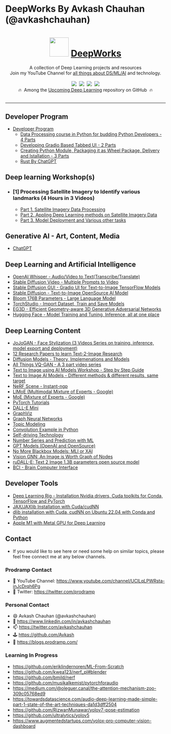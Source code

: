 # DeepWorks By Avkash Chauhan (@avkashchauhan) #


<div align="center">
<h1><img width="60" src="https://prodramp.com/static/media/prodramp-100.27426f0b.png">&nbsp;<a href="https://madewithml.com/">DeepWorks</a></h1>
A collection of Deep Learning projects  and resources
<br>
Join my YouTube Channel for <a href="https://www.youtube.com/channel/UClLqLPWRsta-inJcDrqh6Pg">all things about DS/ML/AI</a> and technology.
    <br>
</div>

<br>

<div align="center">
    <a target="_blank" href="https://www.youtube.com/channel/UClLqLPWRsta-inJcDrqh6Pg"><img src="https://img.shields.io/badge/Subscribe-2350-brightgreen"></a>&nbsp;
    <a target="_blank" href="https://github.com/prodramp/DeepWorks"><img src="https://img.shields.io/github/stars/prodramp/deepworks.svg?style=social&label=Star"></a>&nbsp;
    <a target="_blank" href="https://www.linkedin.com/company/prodramp"><img src="https://img.shields.io/badge/style--5eba00.svg?label=LinkedIn&logo=linkedin&style=social"></a>&nbsp;
    <a target="_blank" href="https://twitter.com/prodramp"><img src="https://img.shields.io/twitter/follow/prodramp.svg?label=Follow&style=social"></a>
    <br>
    🔥&nbsp; Among the <a href="https://github.com/topics/deeplearning" target="_blank">Upcoming Deep Learning</a> repository on GitHub
    &nbsp;🔥
</div>

<br>
<hr>

## Developer Program ##
- [Developer Program](https://github.com/prodramp/DeepWorks/tree/main/DeveloperProgram)
  - [Data Processing course in Python for budding Python Developers - 4 Parts](https://github.com/prodramp/DeepWorks/tree/main/DeveloperProgram/PythonDataProcessing)
  - [Developing Gradio Based Tabbed UI - 2 Parts](https://github.com/prodramp/DeepWorks/tree/main/DeveloperProgram/GradioTabbedUI)
  - [Creating Python Module, Packaging it as Wheel Package, Delivery and Istallation - 3 Parts](https://github.com/prodramp/DeepWorks/tree/main/DeveloperProgram/PythonModule)
  - [Rust By ChatGPT](https://github.com/prodramp/DeepWorks/blob/main/RustByChatGPT/README.md)

## Deep learning Workshop(s) ## 
- ### [1] Processing Satellite Imagery to Identify various landmarks (4 Hours in 3 Videos) ###
    - [Part 1. Satellite Imagery Data Processing](https://github.com/prodramp/DeepWorks/blob/main/DL-SatelliteImagery/README.md)
    - [Part 2. Appling Deep Learning methods on Satellite Imagery Data](https://github.com/prodramp/DeepWorks/blob/main/DL-SatelliteImagery/README.md)
    - [Part 3. Model Deployment and Various other tasks](https://github.com/prodramp/DeepWorks/blob/main/DL-SatelliteImagery/README.md)

## Generative AI - Art, Content, Media 
- [ChatGPT](https://github.com/prodramp/DeepWorks/tree/main/ChatGPT/README.md)

## Deep Learning and Artificial Intelligence ##
- [OpenAI Whisper - Audio/Video to Text(Transcribe/Translate)](https://github.com/prodramp/DeepWorks/tree/main/OpenAI-Whisper)
- [Stable Diffusion Video - Multiple Prompts to Video](https://github.com/prodramp/DeepWorks/tree/main/StableDiffusionVideo)
- [Stable Diffusion GUI - Gradio UI for Text-to-Image TensorFlow Models](https://github.com/prodramp/DeepWorks/tree/main/Stable-Diffusion-TF-WebUI)
- [Stable Diffusion - Text-to-Image OpenSource AI Model](https://github.com/prodramp/DeepWorks/tree/main/Stable-Diffusion)
- [Bloom 176B Parameters - Large Language Model ](https://github.com/prodramp/DeepWorks/tree/main/Bloom-BigScience)
- [TorchStudio - Import Dataset, Train and Save Models](https://github.com/prodramp/DeepWorks/tree/main/TorchStudio)
- [EG3D - Efficient Geometry-aware 3D Generative Adversarial Networks](https://github.com/prodramp/DeepWorks/tree/main/EG3D)
- [Hugging Face - Model Training and Tuning, Inference, all at one place](https://github.com/prodramp/DeepWorks/tree/main/HuggingFace)


## Deep Learning Content ##
- [JoJoGAN - Face Stylization (3 Videos Series on training, inference, model export and deployment) ](https://github.com/prodramp/DeepWorks/tree/main/JoJoGAN)
- [12 Research Papers to learn Text-2-Image Research](https://github.com/prodramp/DeepWorks/tree/main/12-Research-Papers)
- [Diffusion Models - Theory, Implemenations and Models ](https://github.com/prodramp/DeepWorks/tree/main/DiffusionModels)
- [All Things VQ-GAN - A 3 part video series](https://github.com/prodramp/DeepWorks/tree/main/AllThings-VQGAN)
- [Text to Image using AI Models Workshop - Step by Step Guide](https://github.com/prodramp/DeepWorks/tree/main/Text2Image-Workshop)
- [Text to Image AI Models - Different methods & different results, same target](https://github.com/prodramp/DeepWorks/tree/main/Text2Image-AIModels)
- [NeRF Scene - Instant-ngp](https://github.com/prodramp/DeepWorks/tree/main/Instant-NGP)
- [LIMoE (Multimodal Mixture of Experts - Google)](https://github.com/prodramp/DeepWorks/tree/main/LIMoE)
- [MoE (Mixture of Experts - Google)](https://github.com/prodramp/DeepWorks/tree/main/MoE)
- [PyTorch Tutorials](https://github.com/prodramp/DeepWorks/tree/main/PyTorchTutorials)
- [DALL-E Mini](https://github.com/prodramp/DeepWorks/tree/main/DallE-mini)
- [GraphViz](https://github.com/prodramp/DeepWorks/tree/main/DeepViz)
- [Graph Neural Networks](https://github.com/prodramp/DeepWorks/tree/main/GraphNeuralNetworks)
- [Topic Modeling](https://github.com/prodramp/DeepWorks/tree/main/TopicModelling)
- [Convolution Example in Python](https://github.com/prodramp/DeepWorks/tree/main/ConvolutionOnImageDemo)
- [Self-driving Technology](https://github.com/prodramp/DeepWorks/tree/main/selfdrivingtech)
- [Number Series and Prediction with ML](https://github.com/prodramp/DeepWorks/tree/main/PredictNumberSeries)
- [GPT Models (OpenAI and OpenSource)](https://github.com/prodramp/DeepWorks/tree/main/GPT-Models)
- [No More Blackbox Models: MLI or XAI](https://github.com/prodramp/DeepWorks/tree/main/MLI-XAI)
- [Vision GNN: An Image is Worth Graph of Nodes](https://github.com/prodramp/DeepWorks/tree/main/ViG(VisionGNN))
- [ruDALL-E: Text 2 Image 1.3B parameters open source model](https://github.com/prodramp/DeepWorks/tree/main/ruDALL-E)
- [BCI - Brain Computer Interface](https://github.com/prodramp/DeepWorks/tree/main/BrainComputerInterface)

## Developer Tools ##
- [Deep Learning Rig - Installation Nvidia drivers, Cuda toolkits for Conda, TensorFlow and PyTorch](https://github.com/prodramp/DeepWorks/tree/main/DeepLearningRig)
- [JAX/JAXlib Installation with Cuda/cudNN](https://github.com/prodramp/DeepWorks/tree/main/JAX-CUDA-Install)
- [dlib installation with Cuda, cudNN on Ubuntu 22.04 with Conda and Python](https://github.com/prodramp/DeepWorks/tree/main/Dlib-CUDA-Install)
- [Apple M1 with Metal GPU for Deep Learning](https://github.com/prodramp/DeepWorks/tree/main/DeeplearningWithMetal)

## Contact

- If you would like to see here or need some help on similar topics, please feel free  connect me at any below channels.

### Prodramp Contact
- 🧩 YouTube Channel: https://www.youtube.com/channel/UClLqLPWRsta-inJcDrqh6Pg
- 👀 Twitter: https://twitter.com/prodramp
  
### Personal Contact
- 😄 Avkash Chauhan (@avkashchauhan)
- 🌱 https://www.linkedin.com/in/avkashchauhan
- 📫 https://twitter.com/avkashchauhan
- 🕹 https://github.com/Avkash
- 📜 https://blogs.prodramp.com/


### Learning In Progress 
- https://github.com/eriklindernoren/ML-From-Scratch
- https://github.com/kwea123/nerf_pl#blender
- https://github.com/bmild/nerf
- https://github.com/musikalkemist/pytorchforaudio
- https://medium.com/@oleguer.canal/the-attention-mechanism-zoo-309c05768ed9
- https://towardsdatascience.com/audio-deep-learning-made-simple-part-1-state-of-the-art-techniques-da1d3dff2504
- https://github.com/RizwanMunawar/yolov7-pose-estimation
- https://github.com/ultralytics/yolov5
- https://www.augmentedstartups.com/yolox-pro-computer-vision-dashboard

